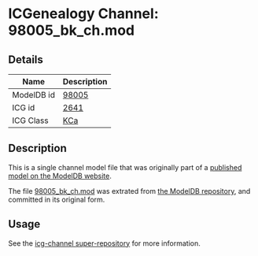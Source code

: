 # ICGenealogy Channel: 98005\_bk\_ch.mod

## Details

Name | Description
---- | -----------
ModelDB id | [98005](http://senselab.med.yale.edu/ModelDB/ShowModel.cshtml?model=98005)
ICG id | [2641](http://icg.neurotheory.ox.ac.uk/channels/5/2641)
ICG Class | [KCa](http://icg.neurotheory.ox.ac.uk/channels/5)

## Description

This is a single channel model file that was originally part of a [published model on the ModelDB website](http://senselab.med.yale.edu/mModelDB/ShowModel.cshtml?model=98005).

The file [98005\_bk\_ch.mod](98005_bk_ch.mod) was extrated from [the ModelDB repository](http://senselab.med.yale.edu/ModelDB/ShowModel.cshtml?model=98005), and committed in its original form.

## Usage

See the [icg-channel super-repository](https://github.com/icgenealogy/icg-channels) for more information.